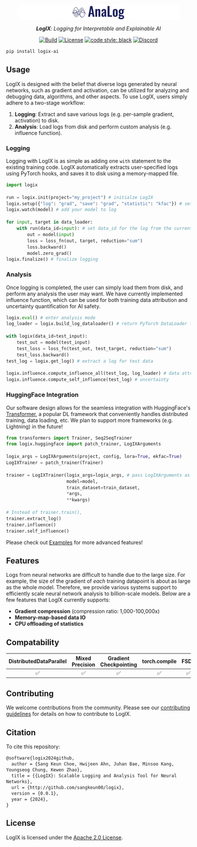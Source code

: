 <p align="center">
  <a href="https://github.com/sangkeun00/logix/">
    <img src="assets/logo_light.png" alt="" width="40%" align="top" style="border-radius: 10px; padding-left: 120px; padding-right: 120px; background-color: white;">
  </a>
</p>

<p align="center">
  <em><strong>LogIX</strong>: Logging for Interpretable and Explainable AI <br></em>
</p>

<div align="center">

  [![Build](https://badgen.net/badge/build/check-status/green)](#build-pipeline-status)
  [![License](https://img.shields.io/badge/License-Apache_2.0-blue.svg)](https://github.com/leopard-ai/betty/blob/main/LICENSE)
  <a href="https://github.com/psf/black"><img src="https://img.shields.io/badge/code%20style-black-000000.svg" alt="code style: black"></a>
  <a href="https://discord.gg/3vTgFnFX"><img alt="Discord" src="https://img.shields.io/discord/1159141589738868796?logo=discord&label=Discord&color=white&link=https%3A%2F%2Fdiscord.gg%2F3vTgFnFX"></a>

</div>

```bash
pip install logix-ai
```

## Usage
LogIX is designed with the belief that diverse logs generated by neural networks, such as
gradient and activation, can be utilized for analyzing and debugging data, algorithms,
and other aspects. To use LogIX, users simply adhere to a two-stage workflow:

1. **Logging**: Extract and save various logs (e.g. per-sample gradient, activation) to disk.
2. **Analysis**: Load logs from disk and perform custom analysis (e.g. influence function).

### Logging
Logging with LogIX is as simple as adding one `with` statement to the existing
training code. LogIX automatically extracts user-specified logs using PyTorch hooks, and
saves it to disk using a memory-mapped file.

```python
import logix

run = logix.init(project="my_project") # initialze LogIX
logix.setup({"log": "grad", "save": "grad", "statistic": "kfac"}) # set logging config
logix.watch(model) # add your model to log

for input, target in data_loader:
    with run(data_id=input): # set data_id for the log from the current batch
        out = model(input)
        loss = loss_fn(out, target, reduction="sum")
        loss.backward()
        model.zero_grad()
logix.finalize() # finalize logging
```

### Analysis
Once logging is completed, the user can simply load them from disk, and perform any
analysis the user may want. We have currently implemented influence function, which can be used
for both training data attribution and uncertainty quantification for AI safety.

```python
logix.eval() # enter analysis mode
log_loader = logix.build_log_dataloader() # return PyTorch DataLoader for log data

with logix(data_id=test_input):
    test_out = model(test_input)
    test_loss = loss_fn(test_out, test_target, reduction="sum")
    test_loss.backward()
test_log = logix.get_log() # extract a log for test data

logix.influence.compute_influence_all(test_log, log_loader) # data attribution
logix.influence.compute_self_influence(test_log) # uncertainty
```

### HuggingFace Integration
Our software design allows for the seamless integration with HuggingFace's
[Transformer](https://github.com/huggingface/transformers/tree/main), a popular DL framework
that conveniently handles distributed training, data loading, etc. We plan to support more
frameworks (e.g. Lightning) in the future!

```python
from transformers import Trainer, Seq2SeqTrainer
from logix.huggingface import patch_trainer, LogIXArguments

logix_args = LogIXArguments(project, config, lora=True, ekfac=True)
LogIXTrainer = patch_trainer(Trainer)

trainer = LogIXTrainer(logix_args=logix_args, # pass LogIXArguments as TrainingArguments
                       model=model,
                       train_dataset=train_dataset,
                       *args,
                       **kwargs)

# Instead of trainer.train(),
trainer.extract_log()
trainer.influence()
trainer.self_influence()
```

Please check out [Examples](/examples) for more advanced features!


## Features
Logs from neural networks are difficult to handle due to the large size. For example,
the size of the gradient of *each* training datapoint is about as large as the whole model. Therefore,
we provide various systems support to efficiently scale neural network analysis to
billion-scale models. Below are a few features that LogIX currently supports:

- **Gradient compression** (compression ratio: 1,000-100,000x)
- **Memory-map-based data IO**
- **CPU offloading of statistics**

## Compatability
| DistributedDataParallel| Mixed Precision| Gradient Checkpointing | torch.compile  | FSDP           |
|:----------------------:|:--------------:|:----------------------:|:-------------:|:--------------:|
| ✅                     | ✅             | ✅                    | ✅           |   ✅             |

## Contributing

We welcome contributions from the community. Please see our [contributing
guidelines](CONTRIBUTING.md) for details on how to contribute to LogIX.

## Citation
To cite this repository:

```
@software{logix2024github,
  author = {Sang Keun Choe, Hwijeen Ahn, Juhan Bae, Minsoo Kang, Youngseog Chung, Kewen Zhao},
  title = {{LogIX}: Scalable Logging and Analysis Tool for Neural Networks},
  url = {http://github.com/sangkeun00/logix},
  version = {0.0.1},
  year = {2024},
}
```

## License
LogIX is licensed under the [Apache 2.0 License](LICENSE).

